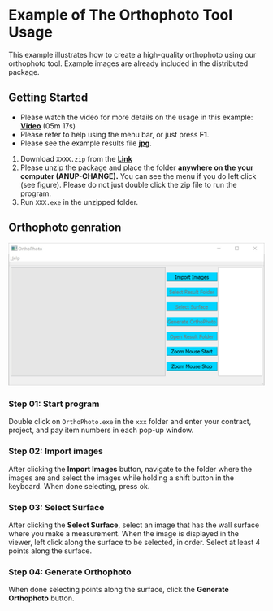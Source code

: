 # Example of The Orthophoto Tool Usage

This example illustrates how to create a high-quality orthophoto using our orthophoto tool. Example images are already included in the distributed package. 

## Getting Started
* Please watch the video for more details on the usage in this example: [**Video**](XXXX) (05m 17s)
* Please refer to help using the menu bar, or just press **F1**.    
* Please see the example results file [**jpg**](Bowen.jpg). 

1. Download `XXXX.zip` from the [**Link**]()  
2. Please unzip the package and place the folder **anywhere on the your computer (ANUP-CHANGE).** You can see the menu if you do left click (see figure). Please do not just double click the zip file to run the program.  
3. Run `XXX.exe` in the unzipped folder.  


## Orthophoto genration
![](tool.jpg)
  
### Step 01: Start program
Double click on `OrthoPhoto.exe` in the `xxx` folder and enter your contract, project, and pay item numbers in each pop-up window.       

### Step 02: Import images
After clicking the **Import Images** button, navigate to the folder where the images are and select the images while holding a shift button in the keyboard. When done selecting, press ok.

### Step 03: Select Surface
After clicking the **Select Surface**, select an image that has the wall surface where you make a measurement. When the image is displayed in the viewer, left click along the surface to be selected, in order. Select at least 4 points along the surface.

### Step 04: Generate Orthophoto
When done selecting points along the surface, click the **Generate Orthophoto** button.
